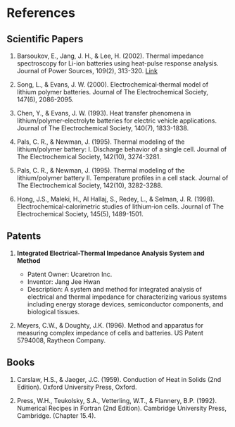 # References

## Scientific Papers

1. Barsoukov, E., Jang, J. H., & Lee, H. (2002). Thermal impedance spectroscopy for Li-ion batteries using heat-pulse response analysis. Journal of Power Sources, 109(2), 313-320. [Link](https://doi.org/10.1016/S0378-7753(02)00080-0)

2. Song, L., & Evans, J. W. (2000). Electrochemical‐thermal model of lithium polymer batteries. Journal of The Electrochemical Society, 147(6), 2086-2095.

3. Chen, Y., & Evans, J. W. (1993). Heat transfer phenomena in lithium/polymer‐electrolyte batteries for electric vehicle applications. Journal of The Electrochemical Society, 140(7), 1833-1838.

4. Pals, C. R., & Newman, J. (1995). Thermal modeling of the lithium/polymer battery: I. Discharge behavior of a single cell. Journal of The Electrochemical Society, 142(10), 3274-3281.

5. Pals, C. R., & Newman, J. (1995). Thermal modeling of the lithium/polymer battery II. Temperature profiles in a cell stack. Journal of The Electrochemical Society, 142(10), 3282-3288.

6. Hong, J.S., Maleki, H., Al Hallaj, S., Redey, L., & Selman, J. R. (1998). Electrochemical‐calorimetric studies of lithium‐ion cells. Journal of The Electrochemical Society, 145(5), 1489-1501.

## Patents

1. **Integrated Electrical-Thermal Impedance Analysis System and Method**
   - Patent Owner: Ucaretron Inc.
   - Inventor: Jang Jee Hwan
   - Description: A system and method for integrated analysis of electrical and thermal impedance for characterizing various systems including energy storage devices, semiconductor components, and biological tissues.

2. Meyers, C.W., & Doughty, J.K. (1996). Method and apparatus for measuring complex impedance of cells and batteries. US Patent 5794008, Raytheon Company.

## Books

1. Carslaw, H.S., & Jaeger, J.C. (1959). Conduction of Heat in Solids (2nd Edition). Oxford University Press, Oxford.

2. Press, W.H., Teukolsky, S.A., Vetterling, W.T., & Flannery, B.P. (1992). Numerical Recipes in Fortran (2nd Edition). Cambridge University Press, Cambridge. (Chapter 15.4).
